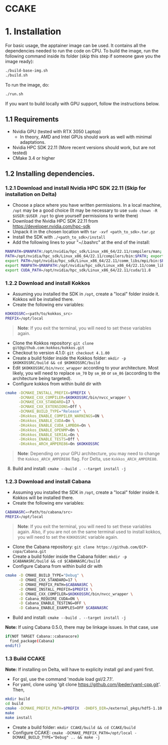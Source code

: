 # CCAKE

# 1. Installation

For basic usage, the apptainer image can be used. It contains all the dependencies needed to run the code on CPU.
To build the image, run the following command inside its folder (skip this step if someone gave you the image ready):
``` bash
./build-base-img.sh
./build.sh
```
To run the image, do:
``` bash
./run.sh
```

If you want to build locally with GPU support, follow the instructions below.

## 1.1 Requirements

- Nvidia GPU (tested with RTX 3050 Laptop)
    * In theory, AMD and Intel GPUs should work as well with minimal
    adaptations.
- Nvidia HPC SDK 22.11 (More recent versions should work, but are not tested)
- CMake 3.4 or higher

## 1.2 Installing dependencies.

### 1.2.1 Download and install Nvidia HPC SDK 22.11 (Skip for installation on Delta)
- Choose a place where you have written permissions. In a local machine, `/opt` may be a good choice
(It may be necessary to use `sudo chown -R $USER:$USER /opt` to give yourself permissions to write there)
- Download the Nvidia HPC SDK 22.11 from https://developer.nvidia.com/hpc-sdk
- Unpack it in the chosen location with `tar -xvf <path_to_sdk>.tar.gz`
- Install the SDK with `./<path_to_sdk>/install`
- Add the following lines to your "~/.bashrc" at the end of the install:
``` bash
MANPATH=$MANPATH:/opt/nvidia/hpc_sdk/Linux_x86_64/22.11/compilers/man; export MANPATH
PATH=/opt/nvidia/hpc_sdk/Linux_x86_64/22.11/compilers/bin:$PATH; export PATH
export PATH=/opt/nvidia/hpc_sdk/Linux_x86_64/22.11/comm_libs/mpi/bin:$PATH
export MANPATH=$MANPATH:/opt/nvidia/hpc_sdk/Linux_x86_64/22.11/comm_libs/mpi/man
export CUDA_PATH=/opt/nvidia/hpc_sdk/Linux_x86_64/22.11/cuda/11.8
```

### 1.2.2 Download and install Kokkos
- Assuming you installed the SDK in `/opt`, create a "local" folder inside it. Kokkos will be installed there.
- Create the following env variables:
``` bash
KOKKOSSRC=<path/to/kokkos_src>
PREFIX=/opt/local
```
> **Note**: If you exit the terminal, you will need to set these variables again.
- Clone the Kokkos repository: `git clone git@github.com:kokkos/kokkos.git`
- Checkout to version 4.1.0: `git checkout 4.1.00`
- Create a build folder inside the Kokkos folder: `mkdir -p $KOKKOSSRC/build && cd $KOKKOSSRC/build`
- Edit `$KOKKOSSRC/bin/nvcc_wrapper` according to your architecture. Most likely, you will need to replace `sm_70` by `sm_80` or `sm_86` (according to the architecture being targeted).
- Configure kokkos from within build dir with 
```bash
cmake -DCMAKE_INSTALL_PREFIX=$PREFIX \
      -DCMAKE_CXX_COMPILER=$KOKKOSSRC/bin/nvcc_wrapper \
      -DCMAKE_CXX_STANDARD=17 \
      -DCMAKE_CXX_EXTENSIONS=Off \
      -DCMAKE_BUILD_TYPE="Release" \
      -DKokkos_ENABLE_COMPILER_WARNINGS=ON \
      -DKokkos_ENABLE_CUDA=On \
      -DKokkos_ENABLE_CUDA_LAMBDA=On \
      -DKokkos_ENABLE_OPENMP=On \
      -DKokkos_ENABLE_SERIAL=On \
      -DKokkos_ENABLE_TESTS=Off \
      -DKokkos_ARCH_AMPERE86=On $KOKKOSSRC
```
> **Note**: Depending on your GPU architecture, you may need to change the `Kokkos_ARCH_AMPERE86` flag. For Delta, use `Kokkos_ARCH_AMPERE80`.
8. Build and install: `cmake --build . --target install -j`
### 1.2.3 Download and install Cabana
- Assuming you installed the SDK in `/opt`, create a "local" folder inside it. Kokkos will be installed there.
- Create the following env variables:
``` bash
CABANASRC=<Path/to/cabana/src>
PREFIX=/opt/local
```
> **Note**: If you exit the terminal, you will need to set these variables again. Also, if you are not on the same terminal used to
install kokkos, you will need to set the `KOKKOSSRC` variable again.
- Clone the Cabana repository: `git clone https://github.com/ECP-copa/Cabana.git`
- Create a build folder inside the Cabana folder: `mkdir -p $CABANASRC/build && cd $CABANASRC/build`
- Configure Cabana from within build dir with 
```bash
cmake -D CMAKE_BUILD_TYPE="Debug" \
      -D CMAKE_CXX_STANDARD=17 \
      -D CMAKE_PREFIX_PATH=$CABANASRC \
      -D CMAKE_INSTALL_PREFIX=$PREFIX \
      -D CMAKE_CXX_COMPILER=$KOKKOSSRC/bin/nvcc_wrapper \
      -D Cabana_REQUIRE_CUDA=ON \
      -D Cabana_ENABLE_TESTING=OFF \
      -D Cabana_ENABLE_EXAMPLES=OFF $CABANASRC    
```
- Build and install: `cmake --build . --target install -j`

**Note:**
If using Cabana 0.5.0, there may be linkage issues. In that case, use 
```bash
if(NOT TARGET Cabana::cabanacore)
  find_package(Cabana)
endif()
```
### 1.3 Build CCAKE
**Note:**
If installing on Delta, will have to explicity install gsl and yaml first.
- For gsl, use the command 'module load gsl/2.7.1'.
- For yaml, clone using 'git clone https://github.com/jbeder/yaml-cpp.git'. Then,
```bash
mkdir build
cd build
cmake -DCMAKE_PREFIX_PATH=$PREFIX  -DHDF5_DIR=/external_pkgs/hdf5-1.10.4-hb1b8bf9_0/lib/cmake/hdf5 ..
make
make install 
```

- Create a build folder:  `mkdir CCAKE/build && cd CCAKE/build`
- Configure CCAKE: `cmake -DCMAKE_PREFIX_PATH=/opt/local -DCMAKE_BUILD_TYPE="Debug" .. && make -j`
